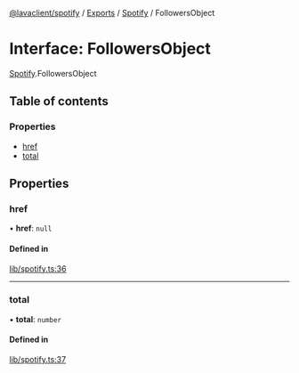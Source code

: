 [@lavaclient/spotify](../README.md) / [Exports](../modules.md) / [Spotify](../modules/Spotify.md) / FollowersObject

# Interface: FollowersObject

[Spotify](../modules/Spotify.md).FollowersObject

## Table of contents

### Properties

- [href](Spotify.FollowersObject.md#href)
- [total](Spotify.FollowersObject.md#total)

## Properties

### href

• **href**: ``null``

#### Defined in

[lib/spotify.ts:36](https://github.com/lavaclient/plugins/blob/072af81/packages/spotify/src/lib/spotify.ts#L36)

___

### total

• **total**: `number`

#### Defined in

[lib/spotify.ts:37](https://github.com/lavaclient/plugins/blob/072af81/packages/spotify/src/lib/spotify.ts#L37)
